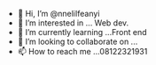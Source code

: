 - 👋 Hi, I’m @nneliIfeanyi
- 👀 I’m interested in ... Web dev.
- 🌱 I’m currently learning ...Front end
- 💞️ I’m looking to collaborate on ...
- 📫 How to reach me ...08122321931

<!---
nneliIfeanyi/nneliIfeanyi is a ✨ special ✨ repository because its `README.md` (this file) appears on your GitHub profile.
You can click the Preview link to take a look at your changes.
--->

